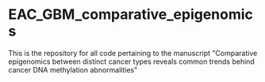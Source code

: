 # EAC_GBM_comparative_epigenomics
This is the repository for all code pertaining to the manuscript "Comparative epigenomics between distinct cancer types reveals common trends behind cancer DNA methylation abnormalities" 

